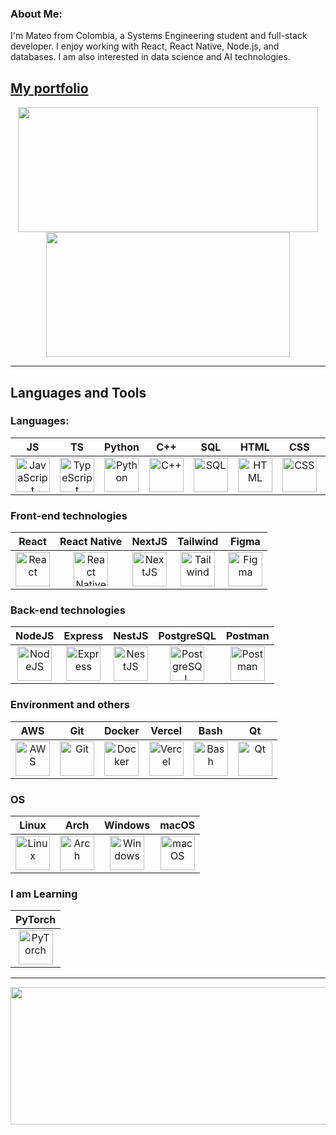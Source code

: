 ### About Me:

I'm Mateo from Colombia, a Systems Engineering student and full-stack developer. I enjoy working with React, React Native, Node.js, and databases. I am also interested in data science and AI technologies.

## [My portfolio](https://portfolio-mateomors-projects.vercel.app/)

<p align="center">
  <img width="480" height="200" src="https://github-readme-stats.vercel.app/api?username=MateoMor&show_icons=true&theme=transparent">
  <img width="390" height="200" src="https://github-readme-stats.vercel.app/api/top-langs/?username=MateoMor&size_weight=0.0005&count_weight=0.3&layout=compact&theme=transparent">
</p>

<!-- [![Harlok's WakaTime stats](https://github-readme-stats.vercel.app/api/wakatime?username=MateoMor)](https://github.com/anuraghazra/github-readme-stats) -->

---

## Languages and Tools 
<div>

### Languages:
| JS  | TS | Python | C++ | SQL | HTML | CSS | Java |
|:---:|:---:|:---:|:---:|:---:|:---:|:---:|:---:|
| <img src="https://cdn.jsdelivr.net/gh/devicons/devicon@latest/icons/javascript/javascript-original.svg" title="JavaScript" alt="JavaScript" width="55" height="55"/> | <img src="https://cdn.jsdelivr.net/gh/devicons/devicon@latest/icons/typescript/typescript-original.svg" title="TypeScript" alt="TypeScript" width="55" height="55"/> | <img src="https://cdn.jsdelivr.net/gh/devicons/devicon@latest/icons/python/python-original.svg" title="Python" alt="Python" width="55" height="55"/> | <img src="https://cdn.jsdelivr.net/gh/devicons/devicon@latest/icons/cplusplus/cplusplus-original.svg" title="C++" alt="C++" width="55" height="55"/> | <img src="https://cdn.jsdelivr.net/gh/devicons/devicon@latest/icons/azuresqldatabase/azuresqldatabase-original.svg" title="SQL" alt="SQL" width="55" height="55"/> | <img src="https://cdn.jsdelivr.net/gh/devicons/devicon@latest/icons/html5/html5-original.svg" title="HTML" alt="HTML" width="55" height="55"/> | <img src="https://cdn.jsdelivr.net/gh/devicons/devicon@latest/icons/css3/css3-original.svg" title="CSS" alt="CSS" width="55" height="55"/> | <img src="https://cdn.jsdelivr.net/gh/devicons/devicon@latest/icons/java/java-original.svg" title="Java" alt="Java" width="55" height="55"/> |


### Front-end technologies

| React | React Native | NextJS | Tailwind | Figma |
|:-----:|:-----------:|:------:|:--------:|:-----:|
| <img src="https://cdn.jsdelivr.net/gh/devicons/devicon@latest/icons/react/react-original.svg" title="React" alt="React" width="55" height="55"/> | <img src="https://cdn.jsdelivr.net/gh/devicons/devicon@latest/icons/react/react-original.svg" title="React Native" alt="React Native" width="55" height="55"/> | <img src="https://cdn.jsdelivr.net/gh/devicons/devicon@latest/icons/nextjs/nextjs-original.svg" title="NextJS" alt="NextJS" width="55" height="55"/> | <img src="https://cdn.jsdelivr.net/gh/devicons/devicon@latest/icons/tailwindcss/tailwindcss-original.svg" title="Tailwind" alt="Tailwind" width="55" height="55"/> | <img src="https://cdn.jsdelivr.net/gh/devicons/devicon@latest/icons/figma/figma-original.svg" title="Figma" alt="Figma" width="55" height="55"/> |

### Back-end technologies

| NodeJS | Express | NestJS | PostgreSQL | Postman |
|:------:|:-------:|:------:|:----------:|:-------:|
| <img src="https://cdn.jsdelivr.net/gh/devicons/devicon@latest/icons/nodejs/nodejs-original.svg" title="NodeJS" alt="NodeJS" width="55" height="55"/> | <img src="https://cdn.jsdelivr.net/gh/devicons/devicon@latest/icons/express/express-original.svg" title="Express" alt="Express" width="55" height="55"/> | <img src="https://cdn.jsdelivr.net/gh/devicons/devicon@latest/icons/nestjs/nestjs-original.svg" title="NestJS" alt="NestJS" width="55" height="55"/> | <img src="https://cdn.jsdelivr.net/gh/devicons/devicon@latest/icons/postgresql/postgresql-original.svg" title="PostgreSQL" alt="PostgreSQL" width="55" height="55"/> | <img src="https://cdn.jsdelivr.net/gh/devicons/devicon@latest/icons/postman/postman-original.svg" title="Postman" alt="Postman" width="55" height="55"/> |

### Environment and others

| AWS | Git | Docker | Vercel | Bash | Qt |
|:---:|:---:|:------:|:------:|:----:|:--:|
| <img src="https://cdn.jsdelivr.net/gh/devicons/devicon@latest/icons/amazonwebservices/amazonwebservices-original-wordmark.svg" title="AWS" alt="AWS" width="55" height="55"/> | <img src="https://cdn.jsdelivr.net/gh/devicons/devicon@latest/icons/git/git-original.svg" title="Git" alt="Git" width="55" height="55"/> | <img src="https://cdn.jsdelivr.net/gh/devicons/devicon@latest/icons/docker/docker-original.svg" title="Docker" alt="Docker" width="55" height="55"/> | <img src="https://cdn.jsdelivr.net/gh/devicons/devicon@latest/icons/vercel/vercel-original-wordmark.svg" title="Vercel" alt="Vercel" width="55" height="55"/> | <img src="https://cdn.jsdelivr.net/gh/devicons/devicon@latest/icons/bash/bash-original.svg" title="Bash" alt="Bash" width="55" height="55"/> | <img src="https://cdn.jsdelivr.net/gh/devicons/devicon@latest/icons/qt/qt-original.svg" title="Qt" alt="Qt" width="55" height="55"/> |


### OS

| Linux | Arch | Windows | macOS |
|:-----:|:----:|:-------:|:-----:|
| <img src="https://cdn.jsdelivr.net/gh/devicons/devicon@latest/icons/linux/linux-original.svg" title="Linux" alt="Linux" width="55" height="55"/> | <img src="https://cdn.jsdelivr.net/gh/devicons/devicon@latest/icons/archlinux/archlinux-original.svg" title="Arch" alt="Arch" width="55" height="55"/> | <img src="https://cdn.jsdelivr.net/gh/devicons/devicon@latest/icons/windows8/windows8-original.svg" title="Windows" alt="Windows" width="55" height="55"/> | <img src="https://cdn.jsdelivr.net/gh/devicons/devicon@latest/icons/apple/apple-original.svg" title="macOS" alt="macOS" width="55" height="55"/> |

### I am Learning

| PyTorch |
|:-------:|
| <img src="https://cdn.jsdelivr.net/gh/devicons/devicon@latest/icons/pytorch/pytorch-original.svg" title="PyTorch" alt="PyTorch" width="55" height="55"/> |


</div>

---

  
<p align="center">
  <img width="800" height="220" src="https://streak-stats.demolab.com?user=MateoMor&theme=transparent&border_radius=5&card_width=800">
</p>


